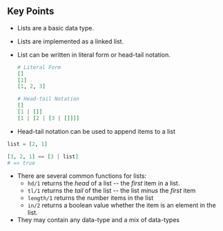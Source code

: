 ## Key Points

- Lists are a basic data type.
- Lists are implemented as a linked list.
- List can be written in literal form or head-tail notation.

  ```elixir
  # Literal Form
  []
  [1]
  [1, 2, 3]

  # Head-tail Notation
  []
  [1 | []]
  [1 | [2 | [3 | []]]]
  ```

- Head-tail notation can be used to append items to a list

```elixir
list = [2, 1]

[3, 2, 1] == [3 | list]
# => true
```

- There are several common functions for lists:
  - `hd/1` returns the _head_ of a list -- the _first_ item in a list.
  - `tl/1` returns the _tail_ of the list -- the list _minus_ the _first_ item
  - `length/1` returns the number items in the list
  - `in/2` returns a boolean value whether the item is an element in the list.
- They may contain any data-type and a mix of data-types
